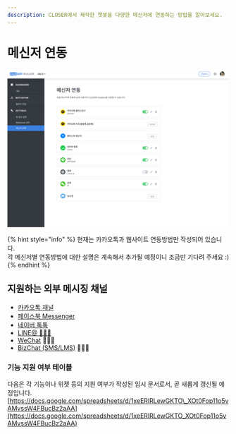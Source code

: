 ```yaml
---
description: CLOSER에서 제작한 챗봇을 다양한 메신저에 연동하는 방법을 알아보세요.
---
```


# 메신저 연동

![&#xBA54;&#xC2E0;&#xC800; &#xC5F0;&#xB3D9; &#xD654;&#xBA74;](../../.gitbook/assets/builder_%20%283%29.png)

{% hint style="info" %}
현재는 카카오톡과 웹사이트 연동방법만 작성되어 있습니다.  
각 메신저별 연동방법에 대한 설명은 계속해서 추가될 예정이니 조금만 기다려 주세요 :\)
{% endhint %}

## 지원하는 외부 메시징 채널 <a id="messenger-platform-list"></a>

* [카카오톡 채널](https://business.kakao.com/info/plusfriend)
* [페이스북 Messenger](https://developers.facebook.com/docs/messenger-platform/introduction)
* [네이버 톡톡 ](https://talk.naver.com/intro)
* [LINE@ 👩🏻‍🔬](https://at.line.me/ko/)
* [WeChat](https://open.wechat.com) 👩🏻‍🔬
* [BizChat \(SMS/LMS\)](http://www.bizchatservice.kr) 👩🏻‍🔬

### 기능 지원 여부 테이블 <a id="availability-table"></a>

다음은 각 기능이나 위젯 등의 지원 여부가 작성된 임시 문서로서, 곧 새롭게 갱신될 예정입니다.  
[https://docs.google.com/spreadsheets/d/1xeERlRLewGKTO\_XOt0Fop11o5vAMvssW4FBucBz2aAA](https://docs.google.com/spreadsheets/d/1xeERlRLewGKTO_XOt0Fop11o5vAMvssW4FBucBz2aAA)  


